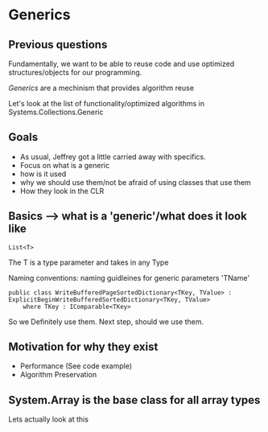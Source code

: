 # Generics

## Previous questions

Fundamentally, we want to be able to reuse code and use optimized structures/objects for our programming.

*Generics* are a mechinism that provides algorithm reuse

Let's look at the list of functionality/optimized algorithms in Systems.Collections.Generic

## Goals
* As usual, Jeffrey got a little carried away with specifics.
* Focus on what is a generic
* how is it used
* why we should use them/not be afraid of using classes that use them
* How they look in the CLR

## Basics --> what is a 'generic'/what does it look like

	List<T>

The T is a type parameter and takes in any Type

Naming conventions: naming guidleines for generic parameters 'TName'

	public class WriteBufferedPageSortedDictionary<TKey, TValue> : ExplicitBeginWriteBufferedSortedDictionary<TKey, TValue>
		where TKey : IComparable<TKey>

So we Definitely use them. Next step, should we use them.

## Motivation for why they exist

* Performance (See code example)
* Algorithm Preservation


## System.Array is the base class for all array types
Lets actually look at this
